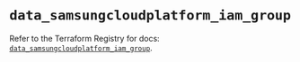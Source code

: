 # `data_samsungcloudplatform_iam_group`

Refer to the Terraform Registry for docs: [`data_samsungcloudplatform_iam_group`](https://registry.terraform.io/providers/samsungsdscloud/samsungcloudplatform/3.13.0/docs/data-sources/iam_group).
